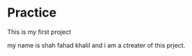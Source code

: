 # Practice
This is my first project


my name is shah fahad khalil and i am a ctreater of this prject.
